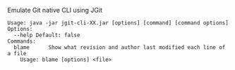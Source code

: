 Emulate Git native CLI using JGit

    Usage: java -jar jgit-cli-XX.jar [options] [command] [command options]
    Options:
      --help Default: false
    Commands:
      blame      Show what revision and author last modified each line of a file
        Usage: blame [options] <file>
